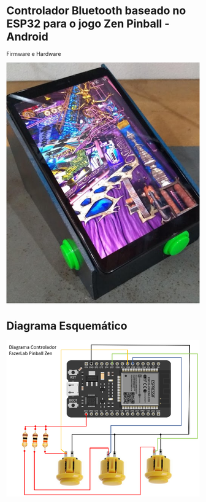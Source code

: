 # Controlador Bluetooth baseado no ESP32  para o jogo Zen Pinball - Android
Firmware e Hardware

![acionador capa](docs/foto_montagem.png)

# Diagrama Esquemático
![acionador capa](docs/esquematico.png)


